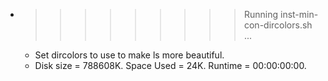 * >>>>>>>>> Running inst-min-con-dircolors.sh ...
  * Set dircolors to use  to make ls more beautiful.
  * Disk size = 788608K. Space Used = 24K. Runtime = 00:00:00:00.

